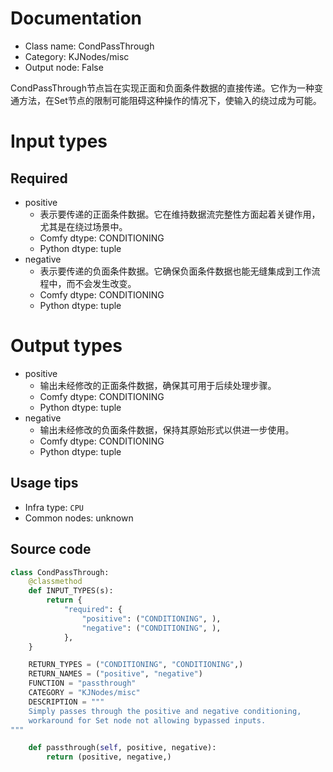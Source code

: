 
# Documentation
- Class name: CondPassThrough
- Category: KJNodes/misc
- Output node: False

CondPassThrough节点旨在实现正面和负面条件数据的直接传递。它作为一种变通方法，在Set节点的限制可能阻碍这种操作的情况下，使输入的绕过成为可能。

# Input types
## Required
- positive
    - 表示要传递的正面条件数据。它在维持数据流完整性方面起着关键作用，尤其是在绕过场景中。
    - Comfy dtype: CONDITIONING
    - Python dtype: tuple
- negative
    - 表示要传递的负面条件数据。它确保负面条件数据也能无缝集成到工作流程中，而不会发生改变。
    - Comfy dtype: CONDITIONING
    - Python dtype: tuple

# Output types
- positive
    - 输出未经修改的正面条件数据，确保其可用于后续处理步骤。
    - Comfy dtype: CONDITIONING
    - Python dtype: tuple
- negative
    - 输出未经修改的负面条件数据，保持其原始形式以供进一步使用。
    - Comfy dtype: CONDITIONING
    - Python dtype: tuple


## Usage tips
- Infra type: `CPU`
- Common nodes: unknown


## Source code
```python
class CondPassThrough:
    @classmethod
    def INPUT_TYPES(s):
        return {
            "required": {
                "positive": ("CONDITIONING", ),
                "negative": ("CONDITIONING", ),
            }, 
    }

    RETURN_TYPES = ("CONDITIONING", "CONDITIONING",)
    RETURN_NAMES = ("positive", "negative")
    FUNCTION = "passthrough"
    CATEGORY = "KJNodes/misc"
    DESCRIPTION = """
    Simply passes through the positive and negative conditioning,
    workaround for Set node not allowing bypassed inputs.
"""

    def passthrough(self, positive, negative):
        return (positive, negative,)

```
